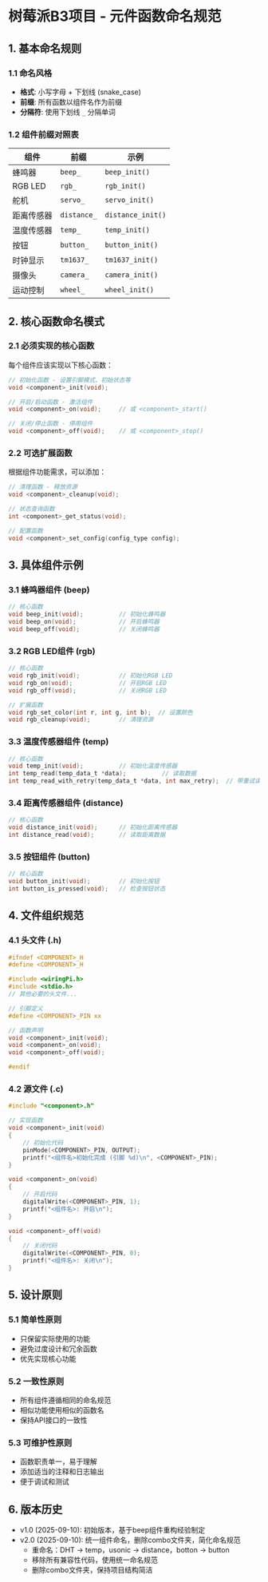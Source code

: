 # 树莓派B3项目 - 元件函数命名规范

## 1. 基本命名规则

### 1.1 命名风格
- **格式**: 小写字母 + 下划线 (snake_case)
- **前缀**: 所有函数以组件名作为前缀
- **分隔符**: 使用下划线 `_` 分隔单词

### 1.2 组件前缀对照表
| 组件 | 前缀 | 示例 |
|------|------|------|
| 蜂鸣器 | `beep_` | `beep_init()` |
| RGB LED | `rgb_` | `rgb_init()` |
| 舵机 | `servo_` | `servo_init()` |
| 距离传感器 | `distance_` | `distance_init()` |
| 温度传感器 | `temp_` | `temp_init()` |
| 按钮 | `button_` | `button_init()` |
| 时钟显示 | `tm1637_` | `tm1637_init()` |
| 摄像头 | `camera_` | `camera_init()` |
| 运动控制 | `wheel_` | `wheel_init()` |

## 2. 核心函数命名模式

### 2.1 必须实现的核心函数
每个组件应该实现以下核心函数：

```c
// 初始化函数 - 设置引脚模式、初始状态等
void <component>_init(void);

// 开启/启动函数 - 激活组件
void <component>_on(void);     // 或 <component>_start()

// 关闭/停止函数 - 停用组件  
void <component>_off(void);    // 或 <component>_stop()
```

### 2.2 可选扩展函数
根据组件功能需求，可以添加：

```c
// 清理函数 - 释放资源
void <component>_cleanup(void);

// 状态查询函数
int <component>_get_status(void);

// 配置函数
void <component>_set_config(config_type config);
```

## 3. 具体组件示例

### 3.1 蜂鸣器组件 (beep)
```c
// 核心函数
void beep_init(void);          // 初始化蜂鸣器
void beep_on(void);            // 开启蜂鸣器
void beep_off(void);           // 关闭蜂鸣器
```

### 3.2 RGB LED组件 (rgb)
```c
// 核心函数
void rgb_init(void);           // 初始化RGB LED
void rgb_on(void);             // 开启RGB LED
void rgb_off(void);            // 关闭RGB LED

// 扩展函数
void rgb_set_color(int r, int g, int b);  // 设置颜色
void rgb_cleanup(void);        // 清理资源
```

### 3.3 温度传感器组件 (temp)
```c
// 核心函数  
void temp_init(void);          // 初始化温度传感器
int temp_read(temp_data_t *data);          // 读取数据
int temp_read_with_retry(temp_data_t *data, int max_retry);  // 带重试读取
```

### 3.4 距离传感器组件 (distance)
```c
// 核心函数  
void distance_init(void);      // 初始化距离传感器
int distance_read(void);       // 读取距离数据
```

### 3.5 按钮组件 (button)
```c
// 核心函数
void button_init(void);        // 初始化按钮
int button_is_pressed(void);   // 检查按钮状态
```

## 4. 文件组织规范

### 4.1 头文件 (.h)
```c
#ifndef <COMPONENT>_H
#define <COMPONENT>_H

#include <wiringPi.h>
#include <stdio.h>
// 其他必要的头文件...

// 引脚定义
#define <COMPONENT>_PIN xx

// 函数声明
void <component>_init(void);
void <component>_on(void);
void <component>_off(void);

#endif
```

### 4.2 源文件 (.c)
```c
#include "<component>.h"

// 实现函数
void <component>_init(void)
{
    // 初始化代码
    pinMode(<COMPONENT>_PIN, OUTPUT);
    printf("<组件名>初始化完成 (引脚 %d)\n", <COMPONENT>_PIN);
}

void <component>_on(void)
{
    // 开启代码
    digitalWrite(<COMPONENT>_PIN, 1);
    printf("<组件名>: 开启\n");
}

void <component>_off(void)
{
    // 关闭代码
    digitalWrite(<COMPONENT>_PIN, 0);
    printf("<组件名>: 关闭\n");
}
```

## 5. 设计原则

### 5.1 简单性原则
- 只保留实际使用的功能
- 避免过度设计和冗余函数
- 优先实现核心功能

### 5.2 一致性原则
- 所有组件遵循相同的命名规范
- 相似功能使用相似的函数名
- 保持API接口的一致性

### 5.3 可维护性原则
- 函数职责单一，易于理解
- 添加适当的注释和日志输出
- 便于调试和测试

## 6. 版本历史

- v1.0 (2025-09-10): 初始版本，基于beep组件重构经验制定
- v2.0 (2025-09-10): 统一组件命名，删除combo文件夹，简化命名规范
  - 重命名：DHT → temp，usonic → distance，botton → button
  - 移除所有兼容性代码，使用统一命名规范
  - 删除combo文件夹，保持项目结构简洁
